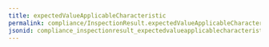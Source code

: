 ```yaml
---
title: expectedValueApplicableCharacteristic
permalink: compliance/InspectionResult.expectedValueApplicableCharacteristic.html
jsonid: compliance_inspectionresult_expectedvalueapplicablecharacteristic
---
```

